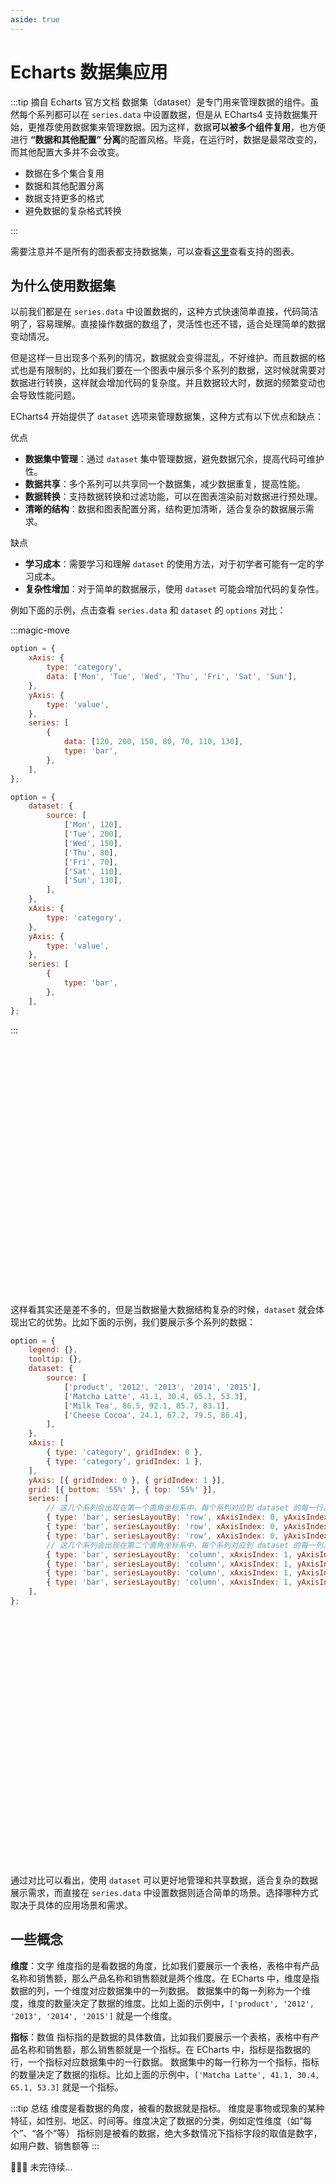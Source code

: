 ```yaml
---
aside: true
---
```


<script setup>
import { ref, onMounted } from 'vue';
const dom = ref(null);
const dom1 = ref(null);
const dom2 = ref(null);
onMounted(()=>{
    const myChart = window.echarts.init(dom.value);
    const option = {
        xAxis: {
            type: 'category',
            data: ['Mon', 'Tue', 'Wed', 'Thu', 'Fri', 'Sat', 'Sun']
        },
        yAxis: {
            type: 'value'
        },
        series: [
            {
                data: [120, 200, 150, 80, 70, 110, 130],
                type: 'bar'
            }
        ]
    };
    myChart.setOption(option);

    const myChart1 = window.echarts.init(dom1.value);
    const option1 = {
        legend: {},
        tooltip: {},
        dataset: {
            source: [
            ['product', '2012', '2013', '2014', '2015'],
            ['Matcha Latte', 41.1, 30.4, 65.1, 53.3],
            ['Milk Tea', 86.5, 92.1, 85.7, 83.1],
            ['Cheese Cocoa', 24.1, 67.2, 79.5, 86.4]
            ]
        },
        xAxis: [
            { type: 'category', gridIndex: 0 },
            { type: 'category', gridIndex: 1 }
        ],
        yAxis: [{ gridIndex: 0 }, { gridIndex: 1 }],
        grid: [{ bottom: '55%' }, { top: '55%' }],
        series: [
            // 这几个系列会出现在第一个直角坐标系中，每个系列对应到 dataset 的每一行。
            { type: 'bar', seriesLayoutBy: 'row', xAxisIndex: 0, yAxisIndex: 0 },
            { type: 'bar', seriesLayoutBy: 'row', xAxisIndex: 0, yAxisIndex: 0 },
            { type: 'bar', seriesLayoutBy: 'row', xAxisIndex: 0, yAxisIndex: 0 },
            // 这几个系列会出现在第二个直角坐标系中，每个系列对应到 dataset 的每一列。
            { type: 'bar', seriesLayoutBy: 'column', xAxisIndex: 1, yAxisIndex: 1 },
            { type: 'bar', seriesLayoutBy: 'column', xAxisIndex: 1, yAxisIndex: 1 },
            { type: 'bar', seriesLayoutBy: 'column', xAxisIndex: 1, yAxisIndex: 1 },
            { type: 'bar', seriesLayoutBy: 'column', xAxisIndex: 1, yAxisIndex: 1 }
        ]
        };
    myChart1.setOption(option1);
})
</script>

# Echarts 数据集应用

:::tip 摘自 Echarts 官方文档
数据集（dataset）是专门用来管理数据的组件。虽然每个系列都可以在 `series.data` 中设置数据，但是从 ECharts4 支持数据集开始，更推荐使用数据集来管理数据。因为这样，数据**可以被多个组件复用**，也方便进行 **“数据和其他配置” 分离**的配置风格。毕竟，在运行时，数据是最常改变的，而其他配置大多并不会改变。

-   数据在多个集合复用
-   数据和其他配置分离
-   数据支持更多的格式
-   避免数据的复杂格式转换

:::

需要注意并不是所有的图表都支持数据集，可以查看[这里](https://echarts.apache.org/zh/option.html#dataset)查看支持的图表。

## 为什么使用数据集

以前我们都是在 `series.data` 中设置数据的，这种方式快速简单直接，代码简洁明了，容易理解。直接操作数据的数组了，灵活性也还不错，适合处理简单的数据变动情况。

但是这样一旦出现多个系列的情况，数据就会变得混乱，不好维护。而且数据的格式也是有限制的，比如我们要在一个图表中展示多个系列的数据，这时候就需要对数据进行转换，这样就会增加代码的复杂度。并且数据较大时，数据的频繁变动也会导致性能问题。

ECharts4 开始提供了 `dataset` 选项来管理数据集，这种方式有以下优点和缺点：

优点

-   **数据集中管理**：通过 `dataset` 集中管理数据，避免数据冗余，提高代码可维护性。
-   **数据共享**：多个系列可以共享同一个数据集，减少数据重复，提高性能。
-   **数据转换**：支持数据转换和过滤功能，可以在图表渲染前对数据进行预处理。
-   **清晰的结构**：数据和图表配置分离，结构更加清晰，适合复杂的数据展示需求。

缺点

-   **学习成本**：需要学习和理解 `dataset` 的使用方法，对于初学者可能有一定的学习成本。
-   **复杂性增加**：对于简单的数据展示，使用 `dataset` 可能会增加代码的复杂性。

例如下面的示例，点击查看 `series.data` 和 `dataset` 的 `options` 对比：

:::magic-move

```js [series.data]
option = {
    xAxis: {
        type: 'category',
        data: ['Mon', 'Tue', 'Wed', 'Thu', 'Fri', 'Sat', 'Sun'],
    },
    yAxis: {
        type: 'value',
    },
    series: [
        {
            data: [120, 200, 150, 80, 70, 110, 130],
            type: 'bar',
        },
    ],
};
```

```js [dataset]
option = {
    dataset: {
        source: [
            ['Mon', 120],
            ['Tue', 200],
            ['Wed', 150],
            ['Thu', 80],
            ['Fri', 70],
            ['Sat', 110],
            ['Sun', 130],
        ],
    },
    xAxis: {
        type: 'category',
    },
    yAxis: {
        type: 'value',
    },
    series: [
        {
            type: 'bar',
        },
    ],
};
```

:::

<div style="width: 100%;height:400px;" ref="dom"></div>

这样看其实还是差不多的，但是当数据量大数据结构复杂的时候，`dataset` 就会体现出它的优势。比如下面的示例，我们要展示多个系列的数据：

```js
option = {
    legend: {},
    tooltip: {},
    dataset: {
        source: [
            ['product', '2012', '2013', '2014', '2015'],
            ['Matcha Latte', 41.1, 30.4, 65.1, 53.3],
            ['Milk Tea', 86.5, 92.1, 85.7, 83.1],
            ['Cheese Cocoa', 24.1, 67.2, 79.5, 86.4],
        ],
    },
    xAxis: [
        { type: 'category', gridIndex: 0 },
        { type: 'category', gridIndex: 1 },
    ],
    yAxis: [{ gridIndex: 0 }, { gridIndex: 1 }],
    grid: [{ bottom: '55%' }, { top: '55%' }],
    series: [
        // 这几个系列会出现在第一个直角坐标系中，每个系列对应到 dataset 的每一行。
        { type: 'bar', seriesLayoutBy: 'row', xAxisIndex: 0, yAxisIndex: 0 },
        { type: 'bar', seriesLayoutBy: 'row', xAxisIndex: 0, yAxisIndex: 0 },
        { type: 'bar', seriesLayoutBy: 'row', xAxisIndex: 0, yAxisIndex: 0 },
        // 这几个系列会出现在第二个直角坐标系中，每个系列对应到 dataset 的每一列。
        { type: 'bar', seriesLayoutBy: 'column', xAxisIndex: 1, yAxisIndex: 1 },
        { type: 'bar', seriesLayoutBy: 'column', xAxisIndex: 1, yAxisIndex: 1 },
        { type: 'bar', seriesLayoutBy: 'column', xAxisIndex: 1, yAxisIndex: 1 },
        { type: 'bar', seriesLayoutBy: 'column', xAxisIndex: 1, yAxisIndex: 1 },
    ],
};
```

<div style="width: 100%;height:400px;" ref="dom1"></div>

通过对比可以看出，使用 `dataset` 可以更好地管理和共享数据，适合复杂的数据展示需求，而直接在 `series.data` 中设置数据则适合简单的场景。选择哪种方式取决于具体的应用场景和需求。

## 一些概念

**维度**：文字
维度指的是看数据的角度，比如我们要展示一个表格，表格中有产品名称和销售额，那么产品名称和销售额就是两个维度。在 ECharts 中，维度是指数据的列，一个维度对应数据集中的一列数据。
数据集中的每一列称为一个维度，维度的数量决定了数据的维度。比如上面的示例中，`['product', '2012', '2013', '2014', '2015']` 就是一个维度。

**指标**：数值
指标指的是数据的具体数值，比如我们要展示一个表格，表格中有产品名称和销售额，那么销售额就是一个指标。在 ECharts 中，指标是指数据的行，一个指标对应数据集中的一行数据。
数据集中的每一行称为一个指标，指标的数量决定了数据的指标。比如上面的示例中，`['Matcha Latte', 41.1, 30.4, 65.1, 53.3]` 就是一个指标。

:::tip 总结
维度是看数据的角度，被看的数据就是指标。
维度是事物或现象的某种特征，如性别、地区、时间等。维度决定了数据的分类，例如定性维度（如“每个”、“各个”等）
指标则是被看的数据，绝大多数情况下指标字段的取值是数字，如用户数、销售额等
:::

🙋🏻‍♂️ 未完待续...
